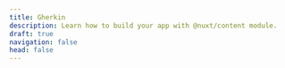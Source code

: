 ```yaml
---
title: Gherkin
description: Learn how to build your app with @nuxt/content module.
draft: true
navigation: false
head: false
---
```

